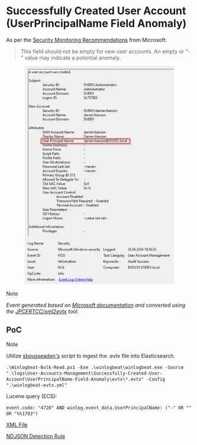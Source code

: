 # Successfully Created User Account (UserPrincipalName Field Anomaly)

As per the [Security Monitoring Recommendations](https://learn.microsoft.com/en-us/previous-versions/windows/it-pro/windows-10/security/threat-protection/auditing/event-4720#security-monitoring-recommendations) from Microsoft:
> This field should not be empty for new user accounts. An empty or "-" value may indicate a potential anomaly.

<div align="center">
    <img alt="Successfully Created User Account (UserPrincipalName Field Anomaly)" src="/logs/User-Accounts-Management/Successfully-Created-User-Account/UserPrincipalName-Field-Anomaly/img/UserPrincipalName-Field-Anomaly.png" width="80%">
</div>

> [!NOTE]
> *Event generated based on [Microsoft documentation](https://learn.microsoft.com/en-us/previous-versions/windows/it-pro/windows-10/security/threat-protection/auditing/event-4720) and converted using the [JPCERTCC/xml2evtx](https://github.com/JPCERTCC/xml2evtx) tool.*

## PoC
> [!NOTE]
> Utilize [sbousseaden's](https://github.com/sbousseaden/EVTX-ATTACK-SAMPLES) script to ingest the .evtx file into Elasticsearch.

```
.\Winlogbeat-Bulk-Read.ps1 -Exe .\winlogbeat\winlogbeat.exe -Source ".\logs\User-Accounts-Management\Successfully-Created-User-Account\UserPrincipalName-Field-Anomaly\evtx\*.evtx" -Config ".\winlogbeat-evtx.yml"
```

Lucene query (ECS):

```
event.code: "4720" AND winlog.event_data.UserPrincipalName: ("-" OR "" OR "%%1793")
```


[XML File](/logs/User-Accounts-Management/Successfully-Created-User-Account/UserPrincipalName-Field-Anomaly/xml/UserPrincipalName-Field-Anomaly.xml)

[NDJSON Detection Rule](/logs/User-Accounts-Management/Successfully-Created-User-Account/UserPrincipalName-Field-Anomaly/ndjson/UserPrincipalName-Field-Anomaly.ndjson)